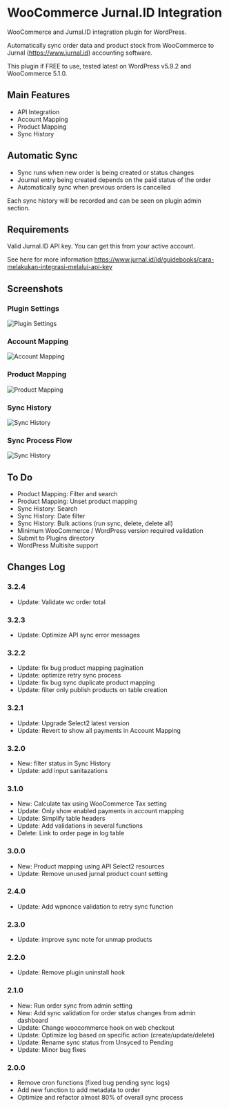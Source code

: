 # WooCommerce  Jurnal.ID Integration
WooCommerce and Jurnal.ID integration plugin for WordPress.

Automatically sync order data and product stock from WooCommerce to Jurnal (https://www.jurnal.id) accounting software.

This plugin if FREE to use, tested latest on WordPress v5.9.2 and WooCommerce 5.1.0.

## Main Features
- API Integration
- Account Mapping
- Product Mapping
- Sync History

## Automatic Sync
- Sync runs when new order is being created or status changes
- Journal entry being created depends on the paid status of the order
- Automatically sync when previous orders is cancelled

Each sync history will be recorded and can be seen on plugin admin section.

## Requirements
Valid Jurnal.ID API key. You can get this from your active account.

See here for more information https://www.jurnal.id/id/guidebooks/cara-melakukan-integrasi-melalui-api-key

## Screenshots

### Plugin Settings
![Plugin Settings](https://github.com/renggasaksono/woo-jurnalid-integration/blob/main/image/1-plugin-settings.jpg)

### Account Mapping
![Account Mapping](https://github.com/renggasaksono/woo-jurnalid-integration/blob/main/image/2-account-mapping.jpg)

### Product Mapping
![Product Mapping](https://github.com/renggasaksono/woo-jurnalid-integration/blob/main/image/3-product-mapping.jpg)

### Sync History
![Sync History](https://github.com/renggasaksono/woo-jurnalid-integration/blob/main/image/4-sync-history.jpg)

### Sync Process Flow
![Sync History](https://github.com/renggasaksono/woo-jurnalid-integration/blob/main/image/5-sync-process-flow)

## To Do
- Product Mapping: Filter and search
- Product Mapping: Unset product mapping
- Sync History: Search
- Sync History: Date filter
- Sync History: Bulk actions (run sync, delete, delete all)
- Minimum WooCommerce / WordPress version required validation
- Submit to Plugins directory
- WordPress Multisite support

## Changes Log
### 3.2.4
- Update: Validate wc order total
### 3.2.3
- Update: Optimize API sync error messages
### 3.2.2
- Update: fix bug product mapping pagination
- Update: optimize retry sync process
- Update: fix bug sync duplicate product mapping
- Update: filter only publish products on table creation
### 3.2.1
- Update: Upgrade Select2 latest version
- Update: Revert to show all  payments in Account Mapping
### 3.2.0
- New: filter status in Sync History
- Update: add input sanitazations
### 3.1.0
- New: Calculate tax using WooCommerce Tax setting
- Update: Only show enabled payments in account mapping
- Update: Simplify table headers
- Update: Add validations in several functions
- Delete: Link to order page in log table
### 3.0.0
- New: Product mapping using API Select2 resources
- Update: Remove unused jurnal product count setting
### 2.4.0
- Update: Add wpnonce validation to retry sync function
### 2.3.0
- Update: improve sync note for unmap products
### 2.2.0
- Update: Remove plugin uninstall hook
### 2.1.0
- New: Run order sync from admin setting
- New: Add sync validation for order status changes from admin dashboard
- Update: Change woocommerce hook on web checkout
- Update: Optimize log based on specific action (create/update/delete)
- Update: Rename sync status from Unsyced to Pending
- Update: Minor bug fixes
### 2.0.0
- Remove cron functions (fixed bug pending sync logs)
- Add new function to add metadata to order
- Optimize and refactor almost 80% of overall sync process